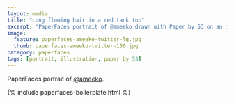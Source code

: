 ```yaml
---
layout: media
title: "Long flowing hair in a red tank top"
excerpt: "PaperFaces portrait of @ameeko drawn with Paper by 53 on an iPad."
image: 
  feature: paperfaces-ameeko-twitter-lg.jpg
  thumb: paperfaces-ameeko-twitter-150.jpg
category: paperfaces
tags: [portrait, illustration, paper by 53]
---
```


PaperFaces portrait of [@ameeko](http://twitter.com/ameeko).

{% include paperfaces-boilerplate.html %}